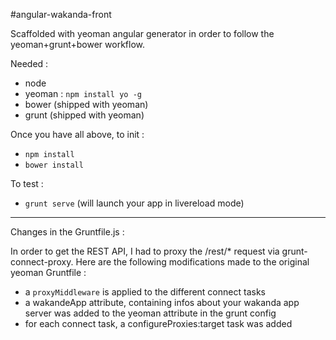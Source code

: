 #angular-wakanda-front

Scaffolded with yeoman angular generator in order to follow the yeoman+grunt+bower workflow.

Needed :

* node
* yeoman : `npm install yo -g`
* bower (shipped with yeoman)
* grunt (shipped with yeoman)

Once you have all above, to init :

* `npm install`
* `bower install`

To test :

* `grunt serve` (will launch your app in livereload mode)

---

Changes in the Gruntfile.js :

In order to get the REST API, I had to proxy the /rest/* request via grunt-connect-proxy.
Here are the following modifications made to the original yeoman Gruntfile :

* a `proxyMiddleware` is applied to the different connect tasks
* a wakandeApp attribute, containing infos about your wakanda app server was added to the yeoman attribute in the grunt config
* for each connect task, a configureProxies:target task was added